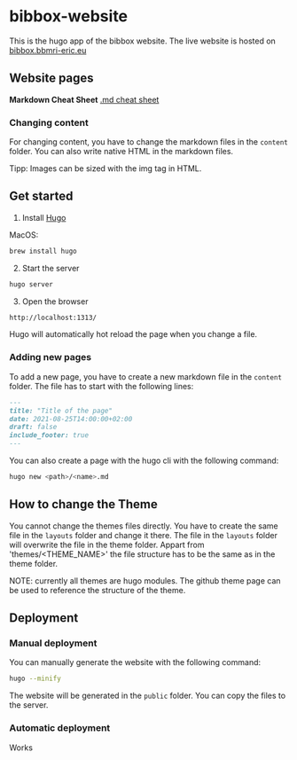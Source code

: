 # bibbox-website

This is the hugo app of the bibbox website.
The live website is hosted on [bibbox.bbmri-eric.eu](bibbox.bbmri-eric.eu/)

## Website pages

**Markdown Cheat Sheet**
[.md cheat sheet](https://www.markdownguide.org/cheat-sheet/)

### Changing content
For changing content, you have to change the markdown files in the `content` folder.
You can also write native HTML in the markdown files.

Tipp: Images can be sized with the img tag in HTML.

## Get started
1. Install [Hugo](https://gohugo.io/getting-started/installing/)

MacOS:
```bash
brew install hugo
```

2. Start the server
```bash
hugo server
```

3. Open the browser
```bash
http://localhost:1313/
```
Hugo will automatically hot reload the page when you change a file.

### Adding new pages
To add a new page, you have to create a new markdown file in the `content` folder. The file has to start with the following lines:
```markdown
---
title: "Title of the page"
date: 2021-08-25T14:00:00+02:00
draft: false
include_footer: true
---
```
You can also create a page with the hugo cli with the following command:
```bash
hugo new <path>/<name>.md
```

## How to change the Theme
You cannot change the themes files directly. You have to create the same file in the `layouts` folder and change it there. The file in the `layouts` folder will overwrite the file in the theme folder.
Appart from 'themes/<THEME_NAME>' the file structure has to be the same as in the theme folder.

NOTE: currently all themes are hugo modules. The github theme page can be used to reference the structure of the theme.

## Deployment

### Manual deployment
You can manually generate the website with the following command:
```bash
hugo --minify
```
The website will be generated in the `public` folder. You can copy the files to the server.
### Automatic deployment
 Works